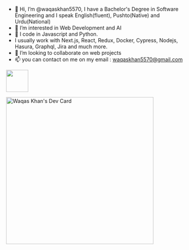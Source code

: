 - 👋 Hi, I’m @waqaskhan5570, I have a Bachelor's Degree in Software Engineering and I speak English(fluent), Pushto(Native) and Urdu(National)
- 👀 I’m interested in Web Development and AI
- 🌱 I code in Javascript and Python.
- I usually work with Next.js, React, Redux, Docker, Cypress, Nodejs, Hasura, Graphql, Jira and much more.
- 💞️ I’m looking to collaborate on web projects
- 📫 you can contact on me on my email : waqaskhan5570@gmail.com

 [<img src="https://user-images.githubusercontent.com/46786384/209342378-7d2b97ce-95f6-478f-b1b4-8f8940db684d.png" width="60" height="60">][1]
 
[1]: https://www.linkedin.com/in/waqaskhan5570

<a href="https://app.daily.dev/waqaskhan5570"><img src="https://api.daily.dev/devcards/1ca19025ceff4edd9425cea66cd78421.png?r=e0z" width="400" alt="Waqas Khan's Dev Card"/></a>

